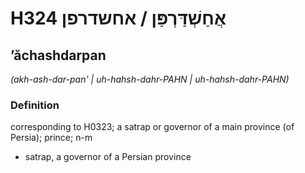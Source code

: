 # H324 אֲחַשְׁדַּרְפַּן / אחשדרפן

## ʼăchashdarpan

_(akh-ash-dar-pan' | uh-hahsh-dahr-PAHN | uh-hahsh-dahr-PAHN)_

### Definition

corresponding to H0323; a satrap or governor of a main province (of Persia); prince; n-m

- satrap, a governor of a Persian province
